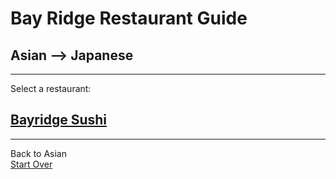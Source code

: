 # Bay Ridge Restaurant Guide
## Asian --> Japanese
---
Select a restaurant:
## [Bayridge Sushi](http://www.brsushi.com/)

---
Back to Asian  
[Start Over](../home.md)